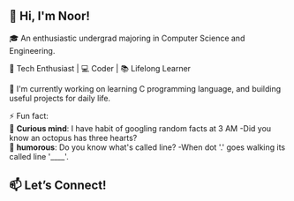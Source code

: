 ## 👋 Hi, I'm Noor!

🎓 An enthusiastic undergrad majoring in Computer Science and Engineering.

🚀 Tech Enthusiast | 💻 Coder | 📚 Lifelong Learner

🔭 I'm currently working on learning C programming language, and building useful projects for daily life.<br />

⚡ Fun fact:<br />
      🧠 **Curious mind**: I have habit of googling random facts at 3 AM -Did you know an octopus has three hearts?<br />
      🤭 **humorous**: Do you know what's called line? -When dot '.' goes walking its called line '____'.<br />

## 📫 Let’s Connect!

